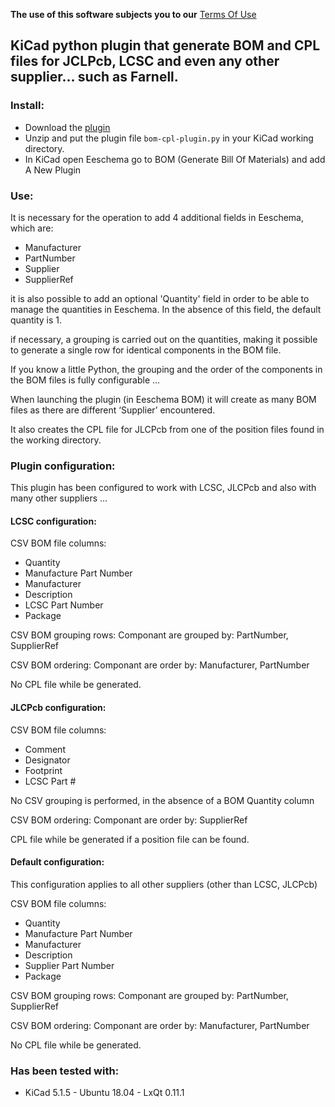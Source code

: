 **The use of this software subjects you to our** [Terms Of Use](https://prrvchr.github.io/KiCad-BOM-CPL-Plugin/TermsOfUse_en)

## KiCad python plugin that generate BOM and CPL files for JCLPcb, LCSC and even any other supplier... such as Farnell.

### Install:

- Download the [plugin](https://github.com/prrvchr/KiCad-BOM-CPL-Plugin/archive/v0.0.1.zip)
- Unzip and put the plugin file `bom-cpl-plugin.py` in your KiCad working directory.
- In KiCad open Eeschema go to BOM (Generate Bill Of Materials) and add A New Plugin


### Use:

It is necessary for the operation to add 4 additional fields in Eeschema, which are:
- Manufacturer
- PartNumber
- Supplier
- SupplierRef

it is also possible to add an optional 'Quantity' field in order to be able to manage the quantities in Eeschema.
In the absence of this field, the default quantity is 1.

if necessary, a grouping is carried out on the quantities, making it possible to generate a single row for identical components in the BOM file.

If you know a little Python, the grouping and the order of the components in the BOM files is fully configurable ...

When launching the plugin (in Eeschema BOM) it will create as many BOM files as there are different ‘Supplier’ encountered.

It also creates the CPL file for JLCPcb from one of the position files found in the working directory.


### Plugin configuration:

This plugin has been configured to work with LCSC, JLCPcb and also with many other suppliers ...

#### LCSC configuration:

CSV BOM file columns:
- Quantity
- Manufacture Part Number
- Manufacturer
- Description
- LCSC Part Number
- Package

CSV BOM grouping rows:
Componant are grouped by: PartNumber, SupplierRef

CSV BOM ordering:
Componant are order by: Manufacturer, PartNumber

No CPL file while be generated.

#### JLCPcb configuration:

CSV BOM file columns:
- Comment
- Designator
- Footprint
- LCSC Part #

No CSV grouping is performed, in the absence of a BOM Quantity column

CSV BOM ordering:
Componant are order by: SupplierRef

CPL file while be generated if a position file can be found.

#### Default configuration:

This configuration applies to all other suppliers (other than LCSC, JLCPcb)

CSV BOM file columns:
- Quantity
- Manufacture Part Number
- Manufacturer
- Description
- Supplier Part Number
- Package

CSV BOM grouping rows:
Componant are grouped by: PartNumber, SupplierRef

CSV BOM ordering:
Componant are order by: Manufacturer, PartNumber

No CPL file while be generated.


### Has been tested with:

* KiCad 5.1.5 - Ubuntu 18.04 - LxQt 0.11.1
